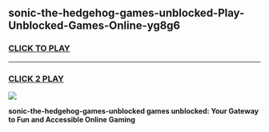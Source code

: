 
## sonic-the-hedgehog-games-unblocked-Play-Unblocked-Games-Online-yg8g6
<h3>
<a href="https://premium76.site?title=sonic-the-hedgehog-games-unblocked&ref=25A">CLICK TO PLAY</a></h3>
<hr>

<h3>
<a href="https://premium76.site?title=sonic-the-hedgehog-games-unblocked&ref=25A">CLICK 2 PLAY</a>
  
</h3>

<a href="https://premium76.site?title=sonic-the-hedgehog-games-unblocked&ref=25A"><img src="https://clearcache.store/games.png"></a>


**sonic-the-hedgehog-games-unblocked games unblocked: Your Gateway to Fun and Accessible Online Gaming**
